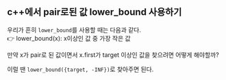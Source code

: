 ## c++에서 pair로된 값 lower_bound 사용하기

우리가 흔히 `lower_bound`를 사용할 때는 다음과 같다.<br/>
👉 lower_bound(x): x이상인 값 중 가장 작은 값

만약 x가 pair로 된 값이면서 x.first가 target 이상인 값을 찾으려면 어떻게 해야할까?

이럴 땐 `lower_bound({target, -INF})`로 찾아주면 된다.
